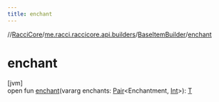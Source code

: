 ```yaml
---
title: enchant
---
```

//[RacciCore](../../../index.html)/[me.racci.raccicore.api.builders](../index.html)/[BaseItemBuilder](index.html)/[enchant](enchant.html)



# enchant



[jvm]\
open fun [enchant](enchant.html)(vararg enchants: [Pair](https://kotlinlang.org/api/latest/jvm/stdlib/kotlin/-pair/index.html)&lt;Enchantment, [Int](https://kotlinlang.org/api/latest/jvm/stdlib/kotlin/-int/index.html)&gt;): [T](index.html)




